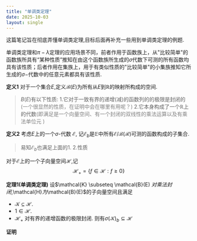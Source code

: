 ```yaml
---
title: "单调类定理"
date: 2025-10-03
layout: single
---
```

这篇笔记旨在彻底弄懂单调类定理,目标后面再补充一些用到单调类定理的例题.

单调类定理和$\pi-\lambda$定理的应用场景不同，前者作用于函数族上，从"比较简单"的函数族所具有“某种性质”推知在由这个函数族所生成的$\sigma$代数下可测的所有函数均具有该性质；后者作用在集族上，用于有类似性质的"比较简单"的小集族推知它所生成的$\sigma-$代数中的任意元素都具有该性质.

**定义1** 对于一个集合$E$,定义$\mathcal{B}(E)$为所有从$E$到$\mathbb{R}$的映射所构成的空间. 
>$B(E)$有以下性质:
>1.它对于一致有界的递增(减)的函数列的的极限是封闭的<span style="color:gray">(一个很显然的性质，在证明中会在哪里有用呢？)</span>
>2.它本身构成了一个$\mathbb{R}$上的代数<span style="color:gray">(即满足是一个向量空间、有一个封闭的双线性的乘法运算以及有乘法单位元 )</span>

**定义2** 考虑$E$上的一个$\sigma$-代数 $\mathcal{E}$, 记$\mathcal{E}_b$是$\mathbb{E}$中所有$\mathcal{E}/\mathcal{B}(\mathcal{R})$可测的函数构成的子集合.
>易知$\mathcal{E}_b$也满足上面的1. 2.性质

对于$\mathcal{E}$上的一个子向量空间$\mathcal{H}$,记$$\mathcal{H}_+ = \{f \in \mathcal{H} : f \geq 0\}$$

**定理1(单调类定理)** 
设$\mathcal{K} \subseteq \mathcal{B}(E) $对乘法封闭,$\mathcal{H}$为$\mathcal{B}(E)$的子向量空间且满足
* $\mathcal{K} \subseteq \mathcal{H}$.
* $1 \in \mathcal{H}$.
* $\mathcal{H}_+$ 对有界的递增函数的极限封闭.
则有${\sigma(\mathcal K)_b\subseteq\mathcal H}$

**证明**
